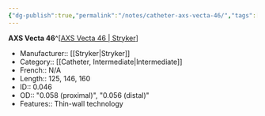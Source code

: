 ```yaml
---
{"dg-publish":true,"permalink":"/notes/catheter-axs-vecta-46/","tags":["catheter"],"created":"2023-11-15T16:49:07.643-08:00","updated":"2023-11-16T09:14:29.682-08:00"}
---
```



**AXS Vecta 46**^[[AXS Vecta 46 | Stryker](https://www.stryker.com/us/en/neurovascular/products/axs-vecta-46.html)]

- Manufacturer:: [[Stryker\|Stryker]]
- Category:: [[Catheter, Intermediate\|Intermediate]]
- French:: N/A
- Length:: 125, 146, 160
- ID:: 0.046
- OD:: "0.058 (proximal)", "0.056 (distal)"
- Features:: Thin-wall technology
